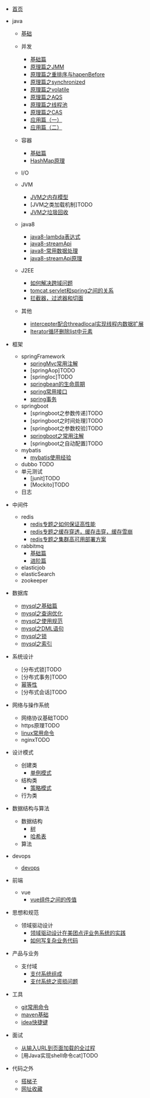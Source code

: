 * [首页](README.md)  
* java

    * [基础](./docs/java/基础/基础.md)  
    * 并发

        * [基础篇](/docs/java/并发/基础篇.md)
        * [原理篇之JMM](/docs/java/并发/原理篇之JMM.md)
        * [原理篇之重排序与hapenBefore](/docs/java/并发/原理篇之重排序与hapenBefore.md)
        * [原理篇之synchronized](/docs/java/并发/原理篇之synchronized.md)
        * [原理篇之volatile](/docs/java/并发/原理篇之volatile.md)
        * [原理篇之AQS](/docs/java/并发/原理篇之AQS.md)
        * [原理篇之线程池](/docs/java/并发/原理篇之线程池.md)
        * [原理篇之CAS](/docs/java/并发/原理篇之CAS.md)
        * [应用篇（一）](/docs/java/并发/应用篇（一）.md)
        * [应用篇（二）](/docs/java/并发/应用篇（二）.md)

    * 容器

        * [基础篇](/docs/java/容器/基础篇.md)
        * [HashMap原理](/docs/java/容器/HashMap原理.md)

    * I/O
    * JVM

        * [JVM之内存模型](/docs/java/JVM/JVM之内存模型.md)
        * [JVM之类加载机制]TODO
        * [JVM之垃圾回收](/docs/java/JVM/JVM之垃圾回收算法.md)

    * java8

        * [java8-lambda表达式](/docs/java/java8/java8-lambda表达式.md)
        * [java8-streamApi](/docs/java/java8/java8-streamApi.md)
        * [java8-常用数据处理](/docs/java/java8/java8-常用数据处理.md)
        * [java8-streamApi原理](/docs/java/java8/浅谈javaStreamApi原理.md)

    * J2EE

        * [如何解决跨域问题](https://juejin.im/post/5c23993de51d457b8c1f4ee1)
        * [tomcat,servlet和spring之间的关系](https://www.cnblogs.com/shawshawwan/p/9002126.html)
        * [拦截器，过滤器和切面](https://blog.csdn.net/fly910905/docs/details/86537648)
    * 其他

        * [intercepter配合threadlocal实现线程内数据扩展](/docs/java/其他/intercepter-and-threadlocal.md)
        * [Iterator循环删除list中元素](/docs/java/其他/Iterator循环删除list中元素.md)
* 框架

    * springFramework
        * [springMvc常用注解](/docs/框架/springFramework/springMvc常用注解.md)
        * [springAop]TODO
        * [springIoc]TODO
        * [springbean的生命周期](/docs/框架/springFramework/springbean的生命周期.md)
        * [spring常用接口](/docs/框架/springFramework/spring常用接口.md)
        * [spring事务](/docs/框架/springFramework/spring事务.md)
    * springboot
        * [springboot之参数传递]TODO
        * [springboot之时间处理]TODO
        * [springboot之参数校验]TODO
        * [springboot之常用注解](/docs/框架/springboot/springboot之常用注解.md)
        * [springboot之自动配置]TODO
    * mybatis
        * [mybatis使用经验](/docs/框架/mybatis/mybatis使用经验.md)
    * dubbo TODO
    * 单元测试
        * [junit]TODO
        * [Mockito]TODO
    * 日志
* 中间件
    * redis
        * [redis专题之如何保证高性能](/docs/中间件/redis/redis专题之如何保证高性能.md)
        * [redis专题之缓存穿透，缓存击穿，缓存雪崩](/docs/中间件/redis/redis专题之缓存穿透，缓存击穿，缓存雪崩.md)
        * [redis专题之集群高可用部署方案](/docs/中间件/redis/redis专题之集群高可用部署方案.md)
    * rabbitmq
        * [基础篇](/docs/中间件/rabbitmq/基础篇.md)
        * [进阶篇](/docs/中间件/rabbitmq/进阶篇.md)
    * elasticjob
    * elasticSearch
    * zookeeper
* 数据库
    * [mysql之基础篇](/docs/数据库/mysql之基础篇.md)
    * [mysql之查询优化](/docs/数据库/mysql之查询优化.md)
    * [mysql之使用规范](/docs/数据库/mysql之使用规范.md)
    * [mysql之DML语句](/docs/数据库/mysql之DML语句.md)
    * [mysql之锁](/docs/数据库/mysql之锁.md)
    * [mysql之索引](/docs/数据库/mysql之索引.md)
* 系统设计
    * [分布式锁]TODO
    * [分布式事务]TODO
    * [幂等性](/docs/系统设计/幂等性.md)
    * [分布式会话]TODO
* 网络与操作系统    
    * 网络协议基础TODO
    * https原理TODO
    * [linux常用命令](/docs/网络与操作系统/linux常用命令.md)
    * nginxTODO

* 设计模式
    * 创建类
        * [单例模式](/docs/设计模式/创建类/单例模式.md)
    * 结构类
        * [策略模式](/docs/设计模式/结构类/策略模式.md)
    * 行为类

* 数据结构与算法
    * 数据结构
        * [树](https://www.cnblogs.com/maybe2030/p/4732377.html)
        * [哈希表](https://www.cnblogs.com/maybe2030/p/4719267.html)
    * 算法
* devops
    * [devops](/docs/devops/devops.md)
* 前端
    * vue
        * [vue组件之间的传值](/docs/前端/vue组件之间的传值.md)
* 思想和规范
    * 领域驱动设计
        * [领域驱动设计在美团点评业务系统的实践](https://yq.aliyun.com/docss/319159?utm_content=m_38302)
        * [如何写复杂业务代码](https://yq.aliyun.com/articles/712581?spm=a2c4e.11155435.0.0.7c0d1500X9Q5mO)
* 产品与业务
    * 支付域
        * [支付系统组成](/docs/产品和业务/支付系统组成.md)
        * [支付系统之资损问题](/docs/产品和业务/支付系统之资损问题.md)
* 工具
    * [git常用命令](/docs/工具/git常用命令.md)
    * [maven基础](/docs/工具/maven基础.md)
    * [idea快捷键](/docs/工具/idea快捷键.md)
* 面试
    * [从输入URL到页面加载的全过程](/docs/面试/从输入URL到页面加载的全过程.md)
    * [用Java实现shell命令cat]TODO   

* 代码之外
    * [搭梯子](/docs/others/搭梯子.md)
    * [网址收藏](/docs/others/网址收藏.md)



